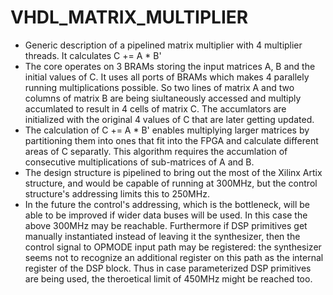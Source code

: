 # VHDL_MATRIX_MULTIPLIER
- Generic description of a pipelined matrix multiplier with 4 multiplier threads. It calculates C += A * B'
- The core operates on 3 BRAMs storing the input matrices A, B and the initial values of C. It uses all ports of BRAMs which makes 4 parallely running multiplications possible. So two lines of matrix A and two columns of matrix B are being siultaneously accessed and multiply accumlated to result in 4 cells of matrix C. The accumlators are initialized with the original 4 values of C that are later getting updated.
- The calculation of C += A * B' enables multiplying larger matrices by partitioning them into ones that fit into the FPGA and calculate different areas of C separatly. This algorithm requires the accumlation of consecutive multiplications of sub-matrices of A and B.
- The design structure is pipelined to bring out the most of the Xilinx Artix structure, and would be capable of running at 300MHz, but the control structure's addressing limits this to 250MHz.
- In the future the control's addressing, which is the bottleneck, will be able to be improved if wider data buses will be used. In this case the above 300MHz may be reachable. Furthermore if DSP primitives get manually instantiated instead of leaving it the synthesizer, then the control signal to OPMODE input path may be registered: the synthesizer seems not to recognize an additional register on this path as the internal register of the DSP block. Thus in case parameterized DSP primitives are being used, the theroetical limit of 450MHz might be reached too.
